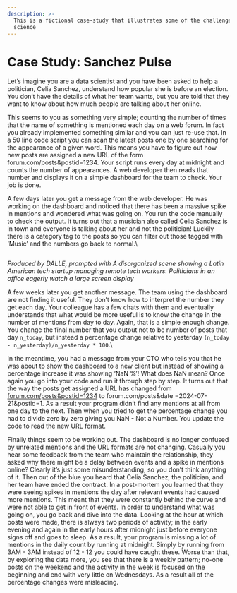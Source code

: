 ```yaml
---
description: >-
  This is a fictional case-study that illustrates some of the challenges of data
  science
---
```


# Case Study: Sanchez Pulse

Let’s imagine you are a data scientist and you have been asked to help a politician, Celia Sanchez, understand how popular she is before an election. You don’t have the details of what her team wants, but you are told that they want to know about how much people are talking about her online.

This seems to you as something very simple; counting the number of times that the name of something is mentioned each day on a web forum. In fact you already implemented something similar and you can just re-use that. In a 50 line code script you can scan the latest posts one by one searching for the appearance of a given word. This means you have to figure out how new posts are assigned a new URL of the form forum.com/posts\&postid=1234. Your script runs every day at midnight and counts the number of appearances. A web developer then reads that number and displays it on a simple dashboard for the team to check. Your job is done.

A few days later you get a message from the web developer. He was working on the dashboard and noticed that there has been a massive spike in mentions and wondered what was going on. You run the code manually to check the output. It turns out that a musician also called Celia Sanchez is in town and everyone is talking about her and not the politician! Luckily there is a category tag to the posts so you can filter out those tagged with ‘Music’ and the numbers go back to normal.\


<figure><img src="https://lh7-rt.googleusercontent.com/docsz/AD_4nXfUOpFoanaPftbgHRAUx79Up54uQOMoPOhsq8Z4-dxDj8r6KAYyOYRehOJx0LxXPab4s_h8lXVVJ2VjLmrPZ9b1bq9sFyLO89l183qqhuEaDe6-3YYlmqVXb43hESdsSCnTAJcE6v3M9XWKYGZLAxjj-HE?key=AzFKC2-hTxgjaEOVRGVcHQ" alt=""><figcaption></figcaption></figure>

_Produced by DALLE, prompted with  A disorganized scene showing a Latin American tech startup managing remote tech workers. Politicians in an office eagerly watch a large screen display_

A few weeks later you get another message. The team using the dashboard are not finding it useful. They don’t know how to interpret the number they get each day. Your colleague has a few chats with them and eventually understands that what would be more useful is to know the change in the number of mentions from day to day. Again, that is a simple enough change. You change the final number that you output not to be number of posts that day `n_today`, but instead a percentage change relative to yesterday `(n_today - n_yesterday)/n_yesterday * 100`.\


In the meantime, you had a message from your CTO who tells you that he was about to show the dashboard to a new client but instead of showing a percentage increase it was showing ‘NaN %’! What does NaN mean? Once again you go into your code and run it through step by step. It turns out that the way the posts get assigned a URL has changed from [forum.com/posts\&postid=1234](http://forum.com/posts\&postid=1234) to forum.com/posts\&date =2024-07-21\&postid=1. As a result your program didn’t find any mentions at all from one day to the next. Then when you tried to get the percentage change you had to divide zero by zero giving you NaN - Not a Number. You update the code to read the new URL format.&#x20;

Finally things seem to be working out. The dashboard is no longer confused by unrelated mentions and the URL formats are not changing. Casually you hear some feedback from the team who maintain the relationship, they asked why there might be a delay between events and a spike in mentions online? Clearly it’s just some misunderstanding, so you don’t think anything of it. Then out of the blue you heard that Celia Sanchez, the politician, and her team have ended the contract. In a post-mortem you learned that they were seeing spikes in mentions the day after relevant events had caused more mentions. This meant that they were constantly behind the curve and were not able to get in front of events. In order to understand what was going on, you go back and dive into the data. Looking at the hour at which posts were made, there is always two periods of activity; in the early evening and again in the early hours after midnight just before everyone signs off and goes to sleep. As a result, your program is missing a lot of mentions in the daily count by running at midnight. Simply by running from 3AM - 3AM instead of 12 - 12 you could have caught these. Worse than that, by exploring the data more, you see that there is a weekly pattern; no-one posts on the weekend and the activity in the week is focused on the beginning and end with very little on Wednesdays. As a result all of the percentage changes were misleading.
